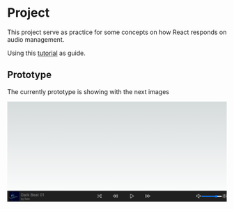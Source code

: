 # Project
This project serve as practice for some concepts on how React responds on audio management.

Using this [tutorial](https://www.youtube.com/watch?v=KIwgfJF_gEk&ab_channel=CodeShode) as guide.

## Prototype
The currently prototype is showing with the next images

![Alt home](prints/Home.png)
